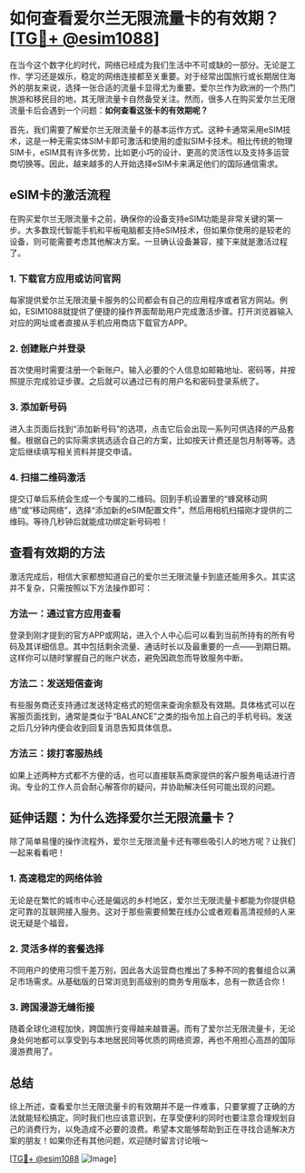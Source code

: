 # 如何查看爱尔兰无限流量卡的有效期？[[TG💪+ @esim1088](https://t.me/s/esim1088)]

在当今这个数字化的时代，网络已经成为我们生活中不可或缺的一部分。无论是工作、学习还是娱乐，稳定的网络连接都至关重要。对于经常出国旅行或长期居住海外的朋友来说，选择一张合适的流量卡显得尤为重要。爱尔兰作为欧洲的一个热门旅游和移民目的地，其无限流量卡自然备受关注。然而，很多人在购买爱尔兰无限流量卡后会遇到一个问题：**如何查看这张卡的有效期呢？**

首先，我们需要了解爱尔兰无限流量卡的基本运作方式。这种卡通常采用eSIM技术，这是一种无需实体SIM卡即可激活和使用的虚拟SIM卡技术。相比传统的物理SIM卡，eSIM具有许多优势，比如更小巧的设计、更高的灵活性以及支持多运营商切换等。因此，越来越多的人开始选择eSIM卡来满足他们的国际通信需求。

## eSIM卡的激活流程

在购买爱尔兰无限流量卡之前，确保你的设备支持eSIM功能是非常关键的第一步。大多数现代智能手机和平板电脑都支持eSIM技术，但如果你使用的是较老的设备，则可能需要考虑其他解决方案。一旦确认设备兼容，接下来就是激活过程了。

### 1. 下载官方应用或访问官网
每家提供爱尔兰无限流量卡服务的公司都会有自己的应用程序或者官方网站。例如，ESIM1088就提供了便捷的操作界面帮助用户完成激活步骤。打开浏览器输入对应的网址或者直接从手机应用商店下载官方APP。

### 2. 创建账户并登录
首次使用时需要注册一个新账户。输入必要的个人信息如邮箱地址、密码等，并按照提示完成验证步骤。之后就可以通过已有的用户名和密码登录系统了。

### 3. 添加新号码
进入主页面后找到“添加新号码”的选项，点击它后会出现一系列可供选择的产品套餐。根据自己的实际需求挑选适合自己的方案，比如按天计费还是包月制等等。选定后继续填写相关资料并提交申请。

### 4. 扫描二维码激活
提交订单后系统会生成一个专属的二维码。回到手机设置里的“蜂窝移动网络”或“移动网络”，选择“添加新的eSIM配置文件”，然后用相机扫描刚才提供的二维码。等待几秒钟后就能成功绑定新号码啦！

## 查看有效期的方法

激活完成后，相信大家都想知道自己的爱尔兰无限流量卡到底还能用多久。其实这并不复杂，只需按照以下方法操作即可：

### 方法一：通过官方应用查看
登录到刚才提到的官方APP或网站，进入个人中心后可以看到当前所持有的所有号码及其详细信息。其中包括剩余流量、通话时长以及最重要的一点——到期日期。这样你可以随时掌握自己的账户状态，避免因疏忽而导致服务中断。

### 方法二：发送短信查询
有些服务商还支持通过发送特定格式的短信来查询余额及有效期。具体格式可以在客服页面找到，通常是类似于“BALANCE”之类的指令加上自己的手机号码。发送之后几分钟内便会收到回复消息告知具体信息。

### 方法三：拨打客服热线
如果上述两种方式都不方便的话，也可以直接联系商家提供的客户服务电话进行咨询。专业的工作人员会耐心解答你的疑问，并协助解决任何可能出现的问题。

## 延伸话题：为什么选择爱尔兰无限流量卡？

除了简单易懂的操作流程外，爱尔兰无限流量卡还有哪些吸引人的地方呢？让我们一起来看看吧！

### 1. 高速稳定的网络体验
无论是在繁忙的城市中心还是偏远的乡村地区，爱尔兰无限流量卡都能为你提供稳定可靠的互联网接入服务。这对于那些需要频繁在线办公或者观看高清视频的人来说无疑是个福音。

### 2. 灵活多样的套餐选择
不同用户的使用习惯千差万别，因此各大运营商也推出了多种不同的套餐组合以满足市场需求。从基础版的日常浏览到高级别的商务专用版本，总有一款适合你！

### 3. 跨国漫游无缝衔接
随着全球化进程加快，跨国旅行变得越来越普遍。而有了爱尔兰无限流量卡，无论身处何地都可以享受到与本地居民同等优质的网络资源，再也不用担心高昂的国际漫游费用了。

## 总结

综上所述，查看爱尔兰无限流量卡的有效期并不是一件难事，只要掌握了正确的方法就能轻松搞定。同时我们也应该意识到，在享受便利的同时也要注意合理规划自己的消费行为，以免造成不必要的浪费。希望本文能够帮助到正在寻找合适解决方案的朋友！如果你还有其他问题，欢迎随时留言讨论哦～

[[TG💪+ @esim1088](https://t.me/s/esim1088) ![Image](https://i.postimg.cc/4NQfJmqS/Snipaste-2025-05-13-00-14-12.png)]